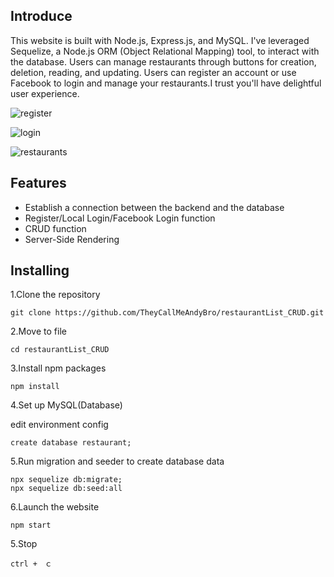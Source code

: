 ## Introduce

This website is built with Node.js, Express.js, and MySQL. I've leveraged Sequelize, a Node.js ORM (Object Relational Mapping) tool, to interact with the database. Users can manage restaurants through  buttons for creation, deletion, reading, and updating. Users can register an account or use Facebook to login and manage your restaurants.I trust you'll have delightful user experience.  

![register](https://github.com/TheyCallMeAndyBro/restaurantList_CRUD/assets/133637358/6bf23575-ecab-4621-8d08-db6e4d490664)

![login](https://github.com/TheyCallMeAndyBro/restaurantList_CRUD/assets/133637358/83063b75-d6ce-492f-953d-92c289b2c575)


![restaurants](https://github.com/TheyCallMeAndyBro/restaurantList_CRUD/assets/133637358/d6959b14-96c5-436a-b82c-804a083151f6)


## Features

- Establish a connection between the backend and the database
- Register/Local Login/Facebook Login function 
- CRUD function
- Server-Side Rendering

## Installing

1.Clone the repository
```
git clone https://github.com/TheyCallMeAndyBro/restaurantList_CRUD.git
```

2.Move to file
```
cd restaurantList_CRUD
```

3.Install npm packages
```
npm install
```

4.Set up MySQL(Database)

edit environment config
```
create database restaurant;

```

5.Run migration and seeder to create database data
```
npx sequelize db:migrate;
npx sequelize db:seed:all
```

6.Launch the website 
```
npm start
```

5.Stop
```
ctrl +　ｃ
```

